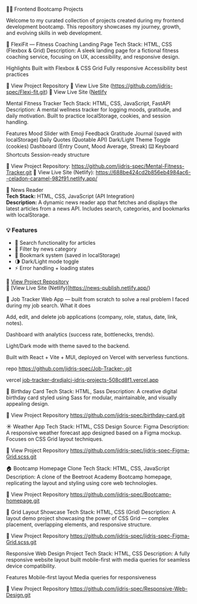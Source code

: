 
🧑‍💻 Frontend Bootcamp Projects

Welcome to my curated collection of projects created during my frontend development bootcamp. This repository showcases my journey, growth, and evolving skills in web development.


🎯 FlexiFit — Fitness Coaching Landing Page Tech Stack: HTML, CSS (Flexbox & Grid) Description: A sleek landing page for a fictional fitness coaching service, focusing on UX, accessibility, and responsive design.

Highlights  Built with Flexbox & CSS Grid  Fully responsive  Accessibility best practices

🔗 View Project Repository 🔗 View Live Site (https://github.com/jidris-spec/Flexi-fit.git) 🔗 View Live Site ([Netlify](https://app.netlify.com/projects/startling-bienenstitch-e62c26/overview)

 Mental Fitness Tracker Tech Stack: HTML, CSS, JavaScript, FastAPI Description: A mental wellness tracker for logging moods, gratitude, and daily motivation. Built to practice localStorage, cookies, and session handling.

 Features  Mood Slider with Emoji Feedback  Gratitude Journal (saved with localStorage)  Daily Quotes (Quotable API)  Dark/Light Theme Toggle (cookies) Dashboard (Entry Count, Mood Average, Streak) ⌨️ Keyboard Shortcuts Session-ready structure

🔗 View Project Repository: https://github.com/jidris-spec/Mental-Fitness-Tracker.git 🔗 View Live Site (Netlify): https://688be424cd2b856eb4984ac6--celadon-caramel-982f91.netlify.app/

 📰 News Reader  
**Tech Stack:** HTML, CSS, JavaScript (API Integration)  
**Description:** A dynamic news reader app that fetches and displays the latest articles from a news API. Includes search, categories, and bookmarks with localStorage.  

### 💡 Features  
- 🔎 Search functionality for articles  
- 📰 Filter by news category  
- 🔖 Bookmark system (saved in localStorage)  
- 🌗 Dark/Light mode toggle  
- ⚡ Error handling + loading states  

🔗 [View Project Repository](https://github.com/jidris-spec/News-Reader)  
🔗 [View Live Site (Netlify)]https://news-publish.netlify.app/)  

🚀 Job Tracker Web App — built from scratch to solve a real problem I faced during my job search.
What it does

Add, edit, and delete job applications (company, role, status, date, link, notes).

Dashboard with analytics (success rate, bottlenecks, trends).

Light/Dark mode with theme saved to the backend.

Built with React + Vite + MUI, deployed on Vercel with serverless functions.

repo https://github.com/jidris-spec/Job-Tracker-.git

vercel [job-tracker-drxdjalcj-idris-projects-508cd8f1.vercel.app](https://job-tracker-2y7gpazeo-idris-projects-508cd8f1.vercel.app/)


🎉 Birthday Card Tech Stack: HTML, Sass Description: A creative digital birthday card styled using Sass for modular, maintainable, and visually appealing design.

🔗 View Project Repository https://github.com/jidris-spec/birthday-card.git

☀️ Weather App Tech Stack: HTML, CSS Design Source: Figma Description: A responsive weather forecast app designed based on a Figma mockup. Focuses on CSS Grid layout techniques.

🔗 View Project Repository  https://github.com/jidris-spec/jidris-spec-Figma-Grid.scss.git

🏠 Bootcamp Homepage Clone Tech Stack: HTML, CSS, JavaScript Description: A clone of the Beetroot Academy Bootcamp homepage, replicating the layout and styling using core web technologies.

🔗 View Project Repository https://github.com/jidris-spec/Bootcamp-homepage.git

🧱 Grid Layout Showcase Tech Stack: HTML, CSS (Grid) Description: A layout demo project showcasing the power of CSS Grid — complex placement, overlapping elements, and responsive structure.

🔗 View Project Repository  https://github.com/jidris-spec/jidris-spec-Figma-Grid.scss.git

Responsive Web Design Project Tech Stack: HTML, CSS Description: A fully responsive website layout built mobile-first with media queries for seamless device compatibility.

 Features  Mobile-first layout  Media queries for responsiveness

🔗 View Project Repository https://github.com/jidris-spec/Responsive-Web-Design.git
